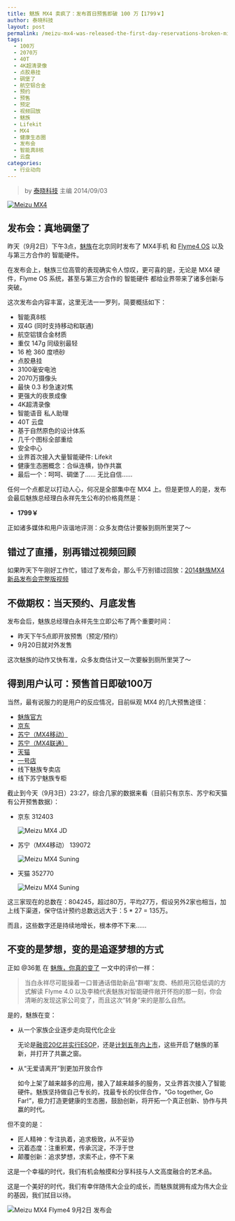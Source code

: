 ```yaml
---
title: 魅族 MX4 卖疯了：发布首日预售即破 100 万【1799￥】
author: 泰晓科技
layout: post
permalink: /meizu-mx4-was-released-the-first-day-reservations-broken-millions/
tags:
  - 100万
  - 2070万
  - 40T
  - 4K超清录像
  - 点胶悬挂
  - 碉堡了
  - 航空铝合金
  - 预约
  - 预售
  - 预定
  - 视频回放
  - 魅族
  - Lifekit
  - MX4
  - 健康生态圈
  - 发布会
  - 智能真8核
  - 云盘
categories:
  - 行业动向
---
```


> by [泰晓科技][1] 主编
> 2014/09/03

<a href="http://booking.meizu.com" target="_blank"><img src="/wp-content/uploads/2014/09/Meizu-MX4-Release.jpg" alt="Meizu MX4" /></a>


## 发布会：真地碉堡了

昨天（9月2日）下午3点，[魅族][2]在北京同时发布了 MX4手机 和 [Flyme4 OS][3] 以及与第三方合作的 智能硬件。

在发布会上，魅族三位高管的表现确实令人惊叹，更可喜的是，无论是 MX4 硬件，Flyme OS 系统，甚至与第三方合作的 智能硬件 都给业界带来了诸多创新与突破。

这次发布会内容丰富，这里无法一一罗列，简要概括如下：

  * 智能真8核
  * 双4G (同时支持移动和联通)
  * 航空铝镁合金材质
  * 重仅 147g 同级别最轻
  * 16 枪 360 度喷砂
  * 点胶悬挂
  * 3100毫安电池
  * 2070万摄像头
  * 最快 0.3 秒急速对焦
  * 更强大的夜景成像
  * 4K超清录像
  * 智能语音 私人助理
  * 40T 云盘
  * 基于自然原色的设计体系
  * 几千个图标全部重绘
  * 安全中心
  * 业界首次接入大量智能硬件: Lifekit
  * 健康生态圈概念：合纵连横，协作共赢
  * 最后一个：呵呵、碉堡了…… 无比自信……

任何一个点都足以打动人心，何况是全部集中在 MX4 上。但是更惊人的是，发布会最后魅族总经理白永祥先生公布的价格竟然是：

  * **1799￥**

正如诸多媒体和用户诙谐地评测：众多友商估计要躲到厕所里哭了～

## 错过了直播，别再错过视频回顾

如果昨天下午刚好工作忙，错过了发布会，那么千万别错过回放：[2014魅族MX4新品发布会完整版视频][4]

## 不做期权：当天预约、月底发售

发布会后，魅族总经理白永祥先生立即公布了两个重要时间：

  * 昨天下午5点即开放预售（预定/预约）
  * 9月20日就对外发售

这次魅族的动作又快有准，众多友商估计又一次要躲到厕所里哭了～

## 得到用户认可：预售首日即破100万

当然，最有说服力的是用户的反应情况，目前纵观 MX4 的几大预售途径：

  * [魅族官方][5]
  * [京东][6]
  * [苏宁（MX4移动）][7]
  * [苏宁（MX4联通）][8]
  * [天猫][9]
  * [一号店][10]
  * 线下魅族专卖店
  * 线下苏宁魅族专柜

截止到今天（9月3日）23:27，综合几家的数据来看（目前只有京东、苏宁和天猫有公开预售数据）：

  * 京东 312403

    ![Meizu MX4 JD][11]

  * 苏宁（MX4移动） 139072

    ![Meizu MX4 Suning][12]

  * 天猫 352770

    ![Meizu MX4 Suning][13]

这三家现在的总数在：804245，超过80万，平均27万，假设另外2家也相当，加上线下渠道，保守估计预约总数远远大于：5 * 27 = 135万。

而且，这些数字还是持续地增长，根本停不下来……

## 不变的是梦想，变的是追逐梦想的方式

正如 @36氪 在 [魅族，你真的变了][14] 一文中的评价一样：

> 当白永祥尽可能操着一口普通话借助新品“群嘲”友商、杨颜用沉稳低调的方式解读 Flyme 4.0 以及李楠代表魅族对智能硬件敞开怀抱的那一刻，你会清晰的发现这家公司变了，而且这次“转身”来的是那么自然。

是的，魅族在变：

  * 从一个家族企业逐步走向现代化企业

    无论是[融资20亿并实行ESOP][15]，还是[计划五年内上市][16]，这些开启了魅族的革新，并打开了共赢之窗。

  * 从“无爱请离开”到更加开放合作

    如今上架了越来越多的应用，接入了越来越多的服务，又业界首次接入了智能硬件。魅族坚持做自己专长的，找最专长的伙伴合作，“Go together, Go Far!”，极力打造更健康的生态圈，鼓励创新，将开拓一个真正创新、协作与共赢的时代。

但不变的是：

  * 匠人精神：专注执着，追求极致，从不妥协
  * 沉着态度：注重积累，传承沉淀，不浮于世
  * 颠覆创新：追求梦想，求索不止，停不下来

这是一个幸福的时代，我们有机会触摸和分享科技与人文高度融合的艺术品。

这是一个美好的时代，我们有幸伴随伟大企业的成长，而魅族就拥有成为伟大企业的基因，我们拭目以待。

![Meizu MX4 Flyme4 9月2日  发布会][17]





 [1]: http://tinylab.org
 [2]: http://www.meizu.com
 [3]: http://flyme.meizu.com
 [4]: http://v.youku.com/v_show/id_XNzcwODQ1MjY4.html?f=22800263&qq-pf-to=pcqq.discussion
 [5]: http://booking.meizu.com/
 [6]: http://sale.jd.com/act/Qvt5gBWSbMELyr2.html
 [7]: http://product.suning.com/123027578.html
 [8]: http://product.suning.com/123027339.html
 [9]: http://new.3c.tmall.com/
 [10]: http://cms.yhd.com/cmsPage/show.do?pageId=61833&tp=4.61833.7.0.8.WviRdP
 [11]: /wp-content/uploads/2014/09/meizu-mx4-jd.jpg
 [12]: /wp-content/uploads/2014/09/meizu-mx4-suning.jpg
 [13]: /wp-content/uploads/2014/09/meizu-mx4-tmall.jpg
 [14]: http://www.36kr.com/p/215059.html
 [15]: http://finance.ifeng.com/a/20140724/12786940_0.shtml
 [16]: http://bbs.meizu.cn/thread-5208596-1-1.html
 [17]: /wp-content/uploads/2014/09/Meizu-MX4-Flyme4-Release.jpg
